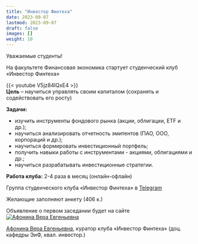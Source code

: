 ```yaml
---
title: "Инвестор Финтеха"
date: 2023-09-07
lastmod: 2023-09-07
draft: false
images: []
weight: 10
---
```


Уважаемые студенты!

На факультете Финансовая экономика стартует студенческий клуб «Инвестор Финтеха»

{{< youtube V5jz84IQxE4 >}}
<br>
**Цель** – научиться управлять своим капиталом (сохранять и содействовать его росту)

**Задачи:**
- изучить инструменты фондового рынка (акции, облигации, ETF и др.);
- научиться анализировать отчетность эмитентов (ПАО, ООО, корпораций и др.);
- научиться формировать инвестиционный портфель;
- получить навыки работы с инструментами - акциями, облигациями и др.;
- научиться разрабатывать инвестиционные стратегии.

**Работа клуба:** 2-4 раза в месяц (онлайн-офлайн)

Группа студенческого клуба «Инвестор Финтеха» в [Telegram](https://t.me/+bxerDInHBhNmMzdi)

Желающие заполняют анкету (406 к.)

Объявление о первом заседании будет на сайте
<br>
<a href="https://odin.mgimo.ru/people/afonina/" class="float-left mr-3 pt-2">
  <img
    src="https://odin.mgimo.ru/upload/iblock/2bf/afonina.jpg"
    alt="Афонина Вера Евгеньевна"
    title="Афонина Вера Евгеньевна"
    class="rounded-photo"
  />
</a>

[Афонина Вера Евгеньевна](https://odin.mgimo.ru/people/afonina/),
куратор клуба «Инвестор Финтеха» (доц. кафедры ЭиФ, квал. инвестор.)
